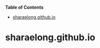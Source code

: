 <!-- START doctoc generated TOC please keep comment here to allow auto update -->
<!-- DON'T EDIT THIS SECTION, INSTEAD RE-RUN doctoc TO UPDATE -->
**Table of Contents**

- [sharaelong.github.io](#sharaelonggithubio)

<!-- END doctoc generated TOC please keep comment here to allow auto update -->

# sharaelong.github.io